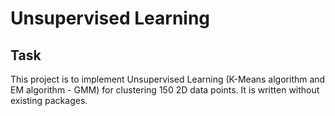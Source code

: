 # Unsupervised Learning

## Task
This project is to implement Unsupervised Learning (K-Means algorithm and EM algorithm - GMM) for clustering 150 2D data points. It is written without existing packages.
